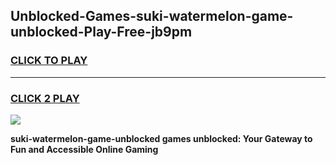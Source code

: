 
## Unblocked-Games-suki-watermelon-game-unblocked-Play-Free-jb9pm
<h3>
<a href="https://premium76.site?title=suki-watermelon-game-unblocked&ref=18A1">CLICK TO PLAY</a></h3>
<hr>

<h3>
<a href="https://premium76.site?title=suki-watermelon-game-unblocked&ref=18A1">CLICK 2 PLAY</a>
  
</h3>

<a href="https://premium76.site?title=suki-watermelon-game-unblocked&ref=18A1"><img src="https://clearcache.store/games.png"></a>


**suki-watermelon-game-unblocked games unblocked: Your Gateway to Fun and Accessible Online Gaming**
